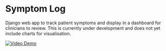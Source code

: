 # Symptom Log

Django web app to track patient symptoms and display in a dashboard for clinicians to review. This is currently under development and does not yet include charts for visualisation.

<a href="https://youtu.be/N2r6bKmZvZc" class="badge-link">
                        <img align="center" alt="Video Demo" src="https://img.shields.io/badge/Video Demo-FF0000?style=for-the-badge&logo=youtube&logoColor=white"/>
                    </a>
